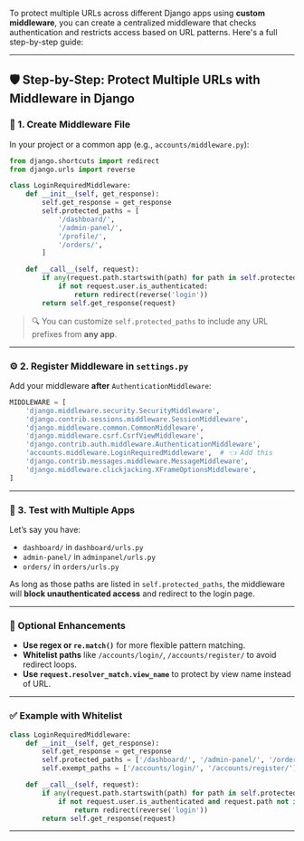 To protect multiple URLs across different Django apps using **custom middleware**, you can create a centralized middleware that checks authentication and restricts access based on URL patterns. Here's a full step-by-step guide:

---

## 🛡️ Step-by-Step: Protect Multiple URLs with Middleware in Django

### 📁 1. Create Middleware File

In your project or a common app (e.g., `accounts/middleware.py`):

```python
from django.shortcuts import redirect
from django.urls import reverse

class LoginRequiredMiddleware:
    def __init__(self, get_response):
        self.get_response = get_response
        self.protected_paths = [
            '/dashboard/',
            '/admin-panel/',
            '/profile/',
            '/orders/',
        ]

    def __call__(self, request):
        if any(request.path.startswith(path) for path in self.protected_paths):
            if not request.user.is_authenticated:
                return redirect(reverse('login'))
        return self.get_response(request)
```

> 🔍 You can customize `self.protected_paths` to include any URL prefixes from **any app**.

---

### ⚙️ 2. Register Middleware in `settings.py`

Add your middleware **after** `AuthenticationMiddleware`:

```python
MIDDLEWARE = [
    'django.middleware.security.SecurityMiddleware',
    'django.contrib.sessions.middleware.SessionMiddleware',
    'django.middleware.common.CommonMiddleware',
    'django.middleware.csrf.CsrfViewMiddleware',
    'django.contrib.auth.middleware.AuthenticationMiddleware',
    'accounts.middleware.LoginRequiredMiddleware',  # 👈 Add this
    'django.contrib.messages.middleware.MessageMiddleware',
    'django.middleware.clickjacking.XFrameOptionsMiddleware',
]
```

---

### 🧪 3. Test with Multiple Apps

Let’s say you have:

- `dashboard/` in `dashboard/urls.py`
- `admin-panel/` in `adminpanel/urls.py`
- `orders/` in `orders/urls.py`

As long as those paths are listed in `self.protected_paths`, the middleware will **block unauthenticated access** and redirect to the login page.

---

### 🧠 Optional Enhancements

- **Use regex or `re.match()`** for more flexible pattern matching.
- **Whitelist paths** like `/accounts/login/`, `/accounts/register/` to avoid redirect loops.
- **Use `request.resolver_match.view_name`** to protect by view name instead of URL.

---

### ✅ Example with Whitelist

```python
class LoginRequiredMiddleware:
    def __init__(self, get_response):
        self.get_response = get_response
        self.protected_paths = ['/dashboard/', '/admin-panel/', '/orders/']
        self.exempt_paths = ['/accounts/login/', '/accounts/register/']

    def __call__(self, request):
        if any(request.path.startswith(path) for path in self.protected_paths):
            if not request.user.is_authenticated and request.path not in self.exempt_paths:
                return redirect(reverse('login'))
        return self.get_response(request)
```
---